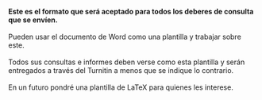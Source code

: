 <strong>Este es el formato que será aceptado para todos los deberes de consulta que se 
envíen.</strong>
<br /><br />
Pueden usar el documento de Word como una plantilla y trabajar sobre este.
<br /><br />
Todos sus consultas e informes deben verse como esta plantilla y serán 
entregados a través del Turnitin a menos que se indique lo contrario.
<br /><br />
En un futuro pondré una plantilla de LaTeX para quienes les interese.